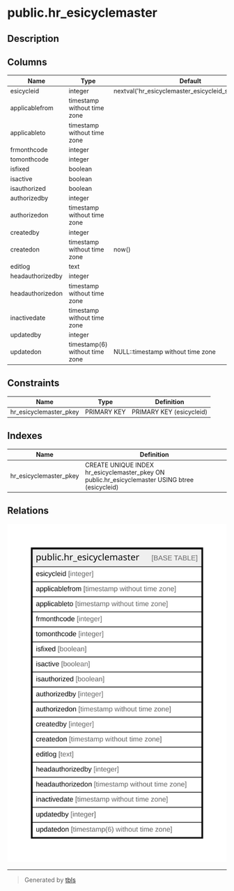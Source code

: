 # public.hr_esicyclemaster

## Description

## Columns

| Name | Type | Default | Nullable | Children | Parents | Comment |
| ---- | ---- | ------- | -------- | -------- | ------- | ------- |
| esicycleid | integer | nextval('hr_esicyclemaster_esicycleid_seq'::regclass) | false |  |  |  |
| applicablefrom | timestamp without time zone |  | true |  |  |  |
| applicableto | timestamp without time zone |  | true |  |  |  |
| frmonthcode | integer |  | true |  |  |  |
| tomonthcode | integer |  | true |  |  |  |
| isfixed | boolean |  | true |  |  |  |
| isactive | boolean |  | true |  |  |  |
| isauthorized | boolean |  | true |  |  |  |
| authorizedby | integer |  | true |  |  |  |
| authorizedon | timestamp without time zone |  | true |  |  |  |
| createdby | integer |  | true |  |  |  |
| createdon | timestamp without time zone | now() | true |  |  |  |
| editlog | text |  | true |  |  |  |
| headauthorizedby | integer |  | true |  |  |  |
| headauthorizedon | timestamp without time zone |  | true |  |  |  |
| inactivedate | timestamp without time zone |  | true |  |  |  |
| updatedby | integer |  | true |  |  |  |
| updatedon | timestamp(6) without time zone | NULL::timestamp without time zone | true |  |  |  |

## Constraints

| Name | Type | Definition |
| ---- | ---- | ---------- |
| hr_esicyclemaster_pkey | PRIMARY KEY | PRIMARY KEY (esicycleid) |

## Indexes

| Name | Definition |
| ---- | ---------- |
| hr_esicyclemaster_pkey | CREATE UNIQUE INDEX hr_esicyclemaster_pkey ON public.hr_esicyclemaster USING btree (esicycleid) |

## Relations

![er](public.hr_esicyclemaster.svg)

---

> Generated by [tbls](https://github.com/k1LoW/tbls)
